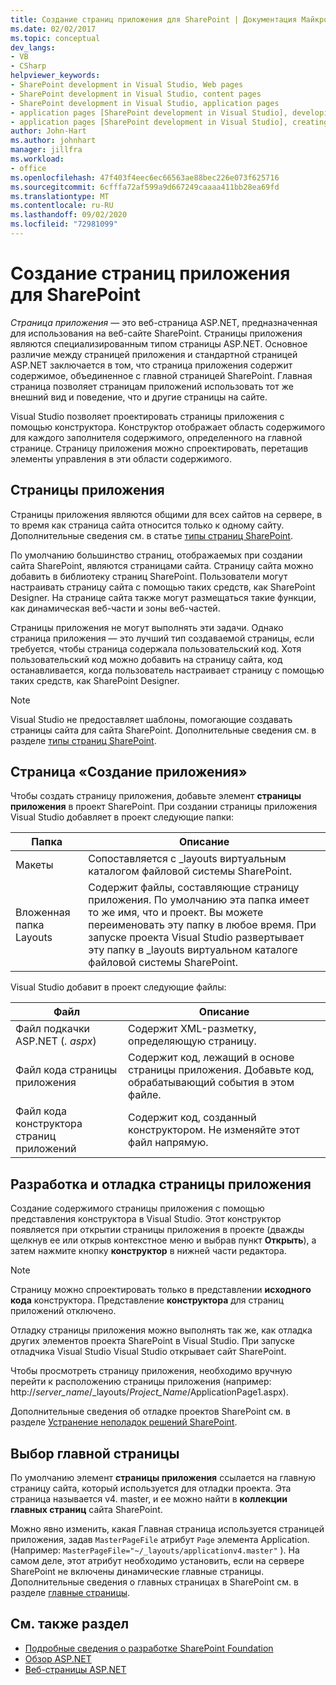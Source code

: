 ```yaml
---
title: Создание страниц приложения для SharePoint | Документация Майкрософт
ms.date: 02/02/2017
ms.topic: conceptual
dev_langs:
- VB
- CSharp
helpviewer_keywords:
- SharePoint development in Visual Studio, Web pages
- SharePoint development in Visual Studio, content pages
- SharePoint development in Visual Studio, application pages
- application pages [SharePoint development in Visual Studio], developing
- application pages [SharePoint development in Visual Studio], creating
author: John-Hart
ms.author: johnhart
manager: jillfra
ms.workload:
- office
ms.openlocfilehash: 47f403f4eec6ec66563ae88bec226e073f625716
ms.sourcegitcommit: 6cfffa72af599a9d667249caaaa411bb28ea69fd
ms.translationtype: MT
ms.contentlocale: ru-RU
ms.lasthandoff: 09/02/2020
ms.locfileid: "72981099"
---
```

# <a name="create-application-pages-for-sharepoint"></a>Создание страниц приложения для SharePoint
  *Страница приложения* — это веб-страница ASP.NET, предназначенная для использования на веб-сайте SharePoint. Страницы приложения являются специализированным типом страницы ASP.NET. Основное различие между страницей приложения и стандартной страницей ASP.NET заключается в том, что страница приложения содержит содержимое, объединенное с главной страницей SharePoint. Главная страница позволяет страницам приложений использовать тот же внешний вид и поведение, что и другие страницы на сайте.

 Visual Studio позволяет проектировать страницы приложения с помощью конструктора. Конструктор отображает область содержимого для каждого заполнителя содержимого, определенного на главной странице. Страницу приложения можно спроектировать, перетащив элементы управления в эти области содержимого.

## <a name="application-pages"></a>Страницы приложения
 Страницы приложения являются общими для всех сайтов на сервере, в то время как страница сайта относится только к одному сайту. Дополнительные сведения см. в статье [типы страниц SharePoint](/previous-versions/office/developer/sharepoint-2010/aa979592(v=office.14)).

 По умолчанию большинство страниц, отображаемых при создании сайта SharePoint, являются страницами сайта. Страницу сайта можно добавить в библиотеку страниц SharePoint. Пользователи могут настраивать страницу сайта с помощью таких средств, как SharePoint Designer. На странице сайта также могут размещаться такие функции, как динамическая веб-части и зоны веб-частей.

 Страницы приложения не могут выполнять эти задачи. Однако страница приложения — это лучший тип создаваемой страницы, если требуется, чтобы страница содержала пользовательский код. Хотя пользовательский код можно добавить на страницу сайта, код останавливается, когда пользователь настраивает страницу с помощью таких средств, как SharePoint Designer.

> [!NOTE]
> Visual Studio не предоставляет шаблоны, помогающие создавать страницы сайта для сайта SharePoint. Дополнительные сведения см. в разделе [типы страниц SharePoint](/previous-versions/office/developer/sharepoint-2010/aa979592(v=office.14)).

## <a name="create-an-application-page"></a>Страница «Создание приложения»
 Чтобы создать страницу приложения, добавьте элемент **страницы приложения** в проект SharePoint. При создании страницы приложения Visual Studio добавляет в проект следующие папки:

|Папка|Описание|
|------------|-----------------|
|Макеты|Сопоставляется с _layouts виртуальным каталогом файловой системы SharePoint.|
|Вложенная папка Layouts|Содержит файлы, составляющие страницу приложения. По умолчанию эта папка имеет то же имя, что и проект. Вы можете переименовать эту папку в любое время. При запуске проекта Visual Studio развертывает эту папку в _layouts виртуальном каталоге файловой системы SharePoint.|

 Visual Studio добавит в проект следующие файлы:

|Файл|Описание|
|----------|-----------------|
|Файл подкачки ASP.NET (*. aspx*)|Содержит XML-разметку, определяющую страницу.|
|Файл кода страницы приложения|Содержит код, лежащий в основе страницы приложения. Добавьте код, обрабатывающий события в этом файле.|
|Файл кода конструктора страниц приложений|Содержит код, созданный конструктором. Не изменяйте этот файл напрямую.|

## <a name="design-and-debug-an-application-page"></a>Разработка и отладка страницы приложения
 Создание содержимого страницы приложения с помощью представления конструктора в Visual Studio. Этот конструктор появляется при открытии страницы приложения в проекте (дважды щелкнув ее или открыв контекстное меню и выбрав пункт **Открыть**), а затем нажмите кнопку **конструктор** в нижней части редактора.

> [!NOTE]
> Страницу можно спроектировать только в представлении **исходного кода** конструктора. Представление **конструктора** для страниц приложений отключено.

 Отладку страницы приложения можно выполнять так же, как отладка других элементов проекта SharePoint в Visual Studio. При запуске отладчика Visual Studio Visual Studio открывает сайт SharePoint.

 Чтобы просмотреть страницу приложения, необходимо вручную перейти к расположению страницы приложения (например: http://<em>server_name</em>/_layouts/*Project_Name*/ApplicationPage1.aspx).

 Дополнительные сведения об отладке проектов SharePoint см. в разделе [Устранение неполадок решений SharePoint](../sharepoint/troubleshooting-sharepoint-solutions.md).

## <a name="choose-a-master-page"></a>Выбор главной страницы
 По умолчанию элемент **страницы приложения** ссылается на главную страницу сайта, который используется для отладки проекта. Эта страница называется v4. master, и ее можно найти в **коллекции главных страниц** сайта SharePoint.

 Можно явно изменить, какая Главная страница используется страницей приложения, задав `MasterPageFile` атрибут `Page` элемента Application. (Например: `MasterPageFile="~/_layouts/applicationv4.master"` ). На самом деле, этот атрибут необходимо установить, если на сервере SharePoint не включены динамические главные страницы. Дополнительные сведения о главных страницах в SharePoint см. в разделе [главные страницы](/previous-versions/office/developer/sharepoint-2010/ms443795(v=office.14)).

## <a name="see-also"></a>См. также раздел
- [Подробные сведения о разработке SharePoint Foundation](/previous-versions/office/developer/sharepoint-2010/ee539092(v=office.14))
- [Обзор ASP.NET](/aspnet/overview)
- [Веб-страницы ASP.NET](/aspnet/web-pages/index)
